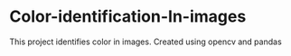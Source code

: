 # Color-identification-In-images
This project identifies color in images. Created using opencv and pandas
